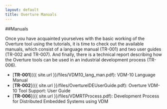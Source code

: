 ```yaml
--- 
layout: default 
title: Overture Manuals 
---
```


##Manuals

Once you have acquainted yourselves with the basic working of the Overture tool using the tutorials, it is time to check out the available manuals, which consist of a language manual (TR-001) and two user guides (TR-002 and TR-007). And finally, there is a technical report describing how the Overture tools can be used in an industrial development process (TR-006).

- [**TR-001**]({{ site.url }}/files/VDM10_lang_man.pdf): VDM-10 Language Manual
- [**TR-002**]({{ site.url }}/files/OvertureIDEUserGuide.pdf): Overture VDM-10 Tool Support: User Guide
- [**TR-006**]({{ site.url }}/files/VDMRTProcess.pdf): Development Process for Distributed Embedded Systems using VDM



